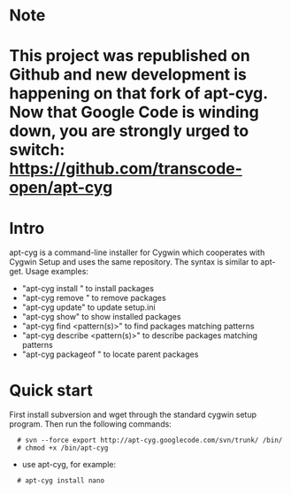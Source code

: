 # Note #

# This project was republished on Github and new development is happening on that fork of apt-cyg. Now that Google Code is winding down, you are strongly urged to switch: https://github.com/transcode-open/apt-cyg #


# Intro #

apt-cyg is a command-line installer for Cygwin which cooperates with Cygwin Setup and uses the same repository. The syntax is similar to apt-get. Usage examples:

  * "apt-cyg install <package names>" to install packages
  * "apt-cyg remove <package names>" to remove packages
  * "apt-cyg update" to update setup.ini
  * "apt-cyg show" to show installed packages
  * "apt-cyg find <pattern(s)>" to find packages matching patterns
  * "apt-cyg describe <pattern(s)>" to describe packages matching patterns
  * "apt-cyg packageof <commands or files>" to locate parent packages

# Quick start #

First install subversion and wget through the standard cygwin setup
program. Then run the following commands:
```
  # svn --force export http://apt-cyg.googlecode.com/svn/trunk/ /bin/
  # chmod +x /bin/apt-cyg
```

  * use apt-cyg, for example:

```
  # apt-cyg install nano
```
